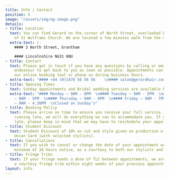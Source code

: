 ```yaml
---
title: Info / Contact
position: 5
image: "/assets/img/og-image.png"
details:
- title: Location
  text: You can find Gerard on the corner of North Street, overlooked by the spire
    of St Wulframs Church. We are located a few minutes walk from the market center.
  extra-text: |-
    #### 3 North Street, Grantham

    #### Lincolnshire NG31 6NU
- title: Contact
  text: Please get in touch if you have any questions by calling or emailing. We will
    endeavour to get back to you as soon as possible. Appointments can be made via
    our online booking tool or phone us during business hours.
  extra-text: "#### +44 (0)1476 56 56 56    \n#### salon@gerardhair.com   "
- title: Opening Times
  text: Sunday appointments and Bridal wedding services are available by request
  extra-text: "#### Monday – 9AM - 8PM  \n#### Tuesday – 9AM - 5PM  \n#### Wednesday
    – 9AM - 5PM  \n#### Thursday – 9AM - 8PM  \n#### Friday – 9AM - 7PM  \n#### Saturday
    – 9AM - 4.30PM  \nClosed on Sunday’s"
- title: Booking Policy
  text: Please arrive on time to ensure you receive your full service. If you are
    running late, we will do everything we can to accommodate you. If you are excessively
    late, please keep in mind that we may have to reschedule your appointment.
- title: Student Discount
  text: Student Discount of 10% on cut and style given on production of a valid Student
    Union Card (with selected stylists).
- title: Cancellations
  text: If you wish to cancel or change the date of your appointment we require a
    minimum of 24 hours notice, as a courtesy to both our stylists and other clients.
- title: Fringe Trims
  text: If your fringe needs a dose of TLC between appointments, we are happy to offer
    a courtesy fringe trim within eight weeks of your previous appointment.
layout: info
---
```


